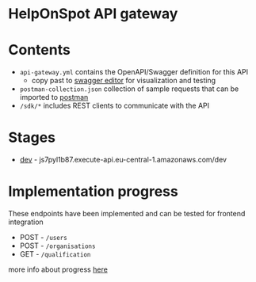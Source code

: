 # HelpOnSpot API gateway

# Contents
* `api-gateway.yml` contains the OpenAPI/Swagger definition for this API 
  * copy past to [swagger editor](https://editor.swagger.io/) for visualization and testing
* `postman-collection.json` collection of sample requests that can be imported to [postman](https://www.postman.com)
* `/sdk/*` includes REST clients to communicate with the API

# Stages
* [dev](https://js7pyl1b87.execute-api.eu-central-1.amazonaws.com/dev) - js7pyl1b87.execute-api.eu-central-1.amazonaws.com/dev

# Implementation progress
These endpoints have been implemented and can be tested for frontend integration
* POST - `/users`
* POST - `/organisations`
* GET - `/qualification`

more info about progress [here](https://github.com/orgs/Helfer-Portal/projects/3)